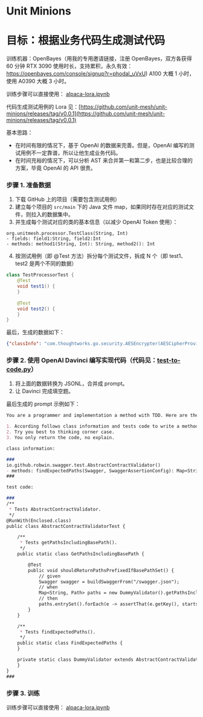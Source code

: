 # Unit Minions

# 目标：根据业务代码生成测试代码

训练机器：OpenBayes（用我的专用邀请链接，注册 OpenBayes，双方各获得 60 分钟 RTX 3090 使用时长，支持累积，永久有效：
https://openbayes.com/console/signup?r=phodal_uVxU) A100 大概 1 小时，使用 A0390 大概 3 小时。

训练步骤可以直接使用： [alpaca-lora.ipynb](alpaca-lora.ipynb)

代码生成测试用例的 Lora 见：[https://github.com/unit-mesh/unit-minions/releases/tag/v0.0.1](https://github.com/unit-mesh/unit-minions/releases/tag/v0.0.1)

基本思路：

- 在时间有限的情况下，基于 OpenAI 的数据来完善。但是，OpenAI 编写的测试用例不一定靠谱，所以让他生成业务代码。
- 在时间充裕的情况下，可以分析 AST 来合并第一和第二步，也是比较合理的方案，毕竟 OpenAI 的 API 很贵。

### 步骤 1. 准备数据

1. 下载 GitHub 上的项目（需要包含测试用例）
2. 建立每个项目的 `src/main` 下的 Java 文件 map，如果同时存在对应的测试文件，则拉入的数据集中。
3. 并生成每个测试对应的类的基本信息（以减少 OpenAI Token 使用）：
```
org.unitmesh.processor.TestClass(String, Int)
- fields: field1:String, field2:Int
- methods: method1(String, Int): String, method2(): Int
```
4. 按测试用例（即 @Test 方法）拆分每个测试文件，拆成 N 个（即 test1、test2 是两个不同的数据）
```java
class TestProcessorTest {
    @Test
    void test1() {
    }
    
    @Test
    void test2() {
    }
}
```

最后，生成的数据如下：

```json
{"classInfo": "com.thoughtworks.go.security.AESEncrypter(AESCipherProvider)\n- fields: ENCODER:Base64.Encoder, DECODER:Base64.Decoder, cipherProvider:AESCipherProvider, ivProvider:IVProvider\n- methods: createIVProviderInstance(): IVProvider, canDecrypt(String): boolean, encrypt(String): String, decrypt(String): String, createSecretKeySpec(): SecretKeySpec", "testMethod": "public class AESEncrypterTest {\n\n    private AESEncrypter aesEncrypter;\n\n    @Test\n    public void shouldGenerateEncryptedText() throws CryptoException {\n        String encrypt = aesEncrypter.encrypt(\"p@ssw0rd\");\n        assertThat(encrypt).startsWith(\"AES\");\n        assertThat(encrypt.split(\":\")).hasSize(3);\n    }\n}\n", "id": "task_0"}
```

### 步骤 2. 使用 OpenAI Davinci 编写实现代码（代码见：[test-to-code.py](test-to-code.py)）


1. 将上面的数据转换为 JSONL，合并成 prompt。
2. 让 Davinci 完成填空题。

最后生成的 prompt 示例如下：

```markdown
You are a programmer and implementation a method with TDD. Here are the requirements:

1. According follows class information and tests code to write a method.
2. Try you best to thinking corner case.
3. You only return the code, no explain.

class information: 

### 
io.github.robwin.swagger.test.AbstractContractValidator()
- methods: findExpectedPaths(Swagger, SwaggerAssertionConfig): Map<String,Path>, getPathsIncludingBasePath(Swagger): Map<String,Path>, getPathsWithPrefix(Swagger, String): Map<String,Path>, isBlankOrSlash(String): boolean
###

test code: 

### 
/**
 * Tests AbstractContractValidator.
 */
@RunWith(Enclosed.class)
public class AbstractContractValidatorTest {

    /**
     * Tests getPathsIncludingBasePath().
     */
    public static class GetPathsIncludingBasePath {

        @Test
        public void shouldReturnPathsPrefixedIfBasePathSet() {
            // given
            Swagger swagger = buildSwaggerFrom("/swagger.json");
            // when
            Map<String, Path> paths = new DummyValidator().getPathsIncludingBasePath(swagger);
            // then
            paths.entrySet().forEach(e -> assertThat(e.getKey(), startsWith(swagger.getBasePath())));
        }
    }

    /**
     * Tests findExpectedPaths().
     */
    public static class FindExpectedPaths {
    }

    private static class DummyValidator extends AbstractContractValidator {
    }
}
###

```

### 步骤 3. 训练

训练步骤可以直接使用： [alpaca-lora.ipynb](alpaca-lora.ipynb)

